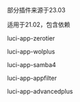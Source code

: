 部分插件来源于23.03

适用于21.02，包含依赖

luci-app-zerotier

luci-app-wolplus

luci-app-samba4

luci-app-appfilter

luci-app-advancedplus


